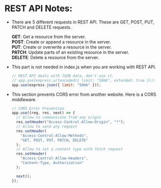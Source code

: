 # REST API Notes:

- There are 5 different requests in REST API. These are GET, POST, PUT, PATCH and DELETE requests.

  **GET**: Get a resource from the server. <br/>
  **POST**: Create or append a resource in the server. <br/>
  **PUT**: Create or overwrite a resource in the server. <br/>
  **PATCH**: Update parts of an existing resource in the server. <br/>
  **DELETE**: Delete a resource from the server.

- This part is not needed in index.js when you are working with REST API.

  ```javascript
  // REST API deals with JSON data, don't use it.
  // app.use(express.urlencoded({ limit: "50mb", extended: true }));
  app.use(express.json({ limit: "50mb" }));
  ```

- This section prevents CORS error from another website. Here is a CORS middleware.

  ```javascript
  // CORS Error Prevention
  app.use((req, res, next) => {
    // Allow to communicate from any origin
    res.setHeader("Access-Control-Allow-Origin", "*");
    // Allow to send any request
    res.setHeader(
      "Access-Control-Allow-Methods",
      "GET, POST, PUT, PATCH, DELETE"
    );
    // Allow to set a content type with fetch request
    res.setHeader(
      "Access-Control-Allow-Headers",
      "Content-Type, Authorization"
    );

    next();
  });
  ```
